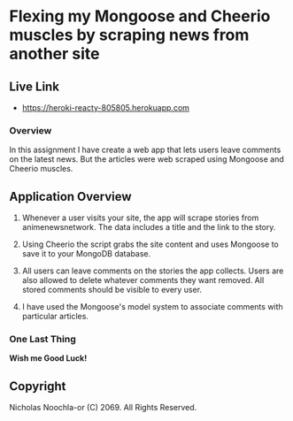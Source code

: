 # Flexing my Mongoose and Cheerio muscles by scraping news from another site

## Live Link
 - https://heroki-reacty-805805.herokuapp.com
 
### Overview

In this assignment I have create a web app that lets users leave comments on the latest news. But the articles were web scraped using Mongoose and Cheerio muscles.

## Application Overview

  1. Whenever a user visits your site, the app will scrape stories from animenewsnetwork. The data includes a title and the link to the story.
  2. Using Cheerio the script grabs the site content and uses Mongoose to save it to your MongoDB database. 

  3. All users can leave comments on the stories the app collects. Users are also allowed to delete whatever comments they want removed. All stored comments should be visible to every user.
  4. I have used the Mongoose's model system to associate comments with particular articles. 

### One Last Thing

**Wish me Good Luck!**

## Copyright

Nicholas Noochla-or (C) 2069. All Rights Reserved.
